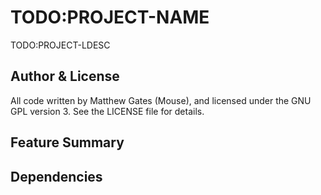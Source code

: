 # TODO:PROJECT-NAME

TODO:PROJECT-LDESC

## Author & License

All code written by Matthew Gates (Mouse), and licensed under the GNU GPL version 3. See the LICENSE file for details.

## Feature Summary

## Dependencies


